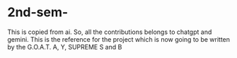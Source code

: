 # 2nd-sem-
This is copied from ai. So, all the contributions belongs to chatgpt and gemini. This is the reference for the project which is now going to be written by the G.O.A.T. A, Y, SUPREME S and B
